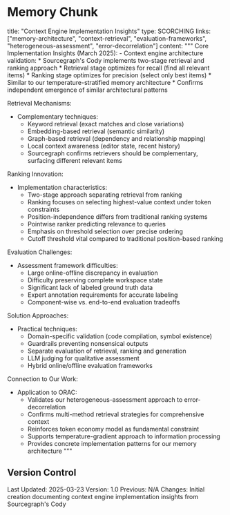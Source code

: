 # Memory Chunk

<chunk>
title: "Context Engine Implementation Insights"
type: SCORCHING
links: ["memory-architecture", "context-retrieval", "evaluation-frameworks", "heterogeneous-assessment", "error-decorrelation"]
content: """
Core Implementation Insights (March 2025):
- Context engine architecture validation:
  * Sourcegraph's Cody implements two-stage retrieval and ranking approach
  * Retrieval stage optimizes for recall (find all relevant items)
  * Ranking stage optimizes for precision (select only best items)
  * Similar to our temperature-stratified memory architecture
  * Confirms independent emergence of similar architectural patterns

Retrieval Mechanisms:
- Complementary techniques:
  * Keyword retrieval (exact matches and close variations)
  * Embedding-based retrieval (semantic similarity)
  * Graph-based retrieval (dependency and relationship mapping)
  * Local context awareness (editor state, recent history)
  * Sourcegraph confirms retrievers should be complementary, surfacing different relevant items

Ranking Innovation:
- Implementation characteristics:
  * Two-stage approach separating retrieval from ranking
  * Ranking focuses on selecting highest-value context under token constraints
  * Position-independence differs from traditional ranking systems
  * Pointwise ranker predicting relevance to queries
  * Emphasis on threshold selection over precise ordering
  * Cutoff threshold vital compared to traditional position-based ranking

Evaluation Challenges:
- Assessment framework difficulties:
  * Large online-offline discrepancy in evaluation
  * Difficulty preserving complete workspace state
  * Significant lack of labeled ground truth data
  * Expert annotation requirements for accurate labeling
  * Component-wise vs. end-to-end evaluation tradeoffs

Solution Approaches:
- Practical techniques:
  * Domain-specific validation (code compilation, symbol existence)
  * Guardrails preventing nonsensical outputs
  * Separate evaluation of retrieval, ranking and generation
  * LLM judging for qualitative assessment
  * Hybrid online/offline evaluation frameworks

Connection to Our Work:
- Application to ORAC:
  * Validates our heterogeneous-assessment approach to error-decorrelation
  * Confirms multi-method retrieval strategies for comprehensive context
  * Reinforces token economy model as fundamental constraint
  * Supports temperature-gradient approach to information processing
  * Provides concrete implementation patterns for our memory architecture
"""
</chunk>

## Version Control
Last Updated: 2025-03-23
Version: 1.0
Previous: N/A
Changes: Initial creation documenting context engine implementation insights from Sourcegraph's Cody

